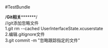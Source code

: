 #TestBundle

/**********Git相关*****************/<br>
//git添加忽略文件<br>
1.git rm --cached UserInterfaceState.xcuserstate<br>
2.编辑.gitignore文件<br>
3.git commit -m "忽略跟踪指定的文件"<br>









